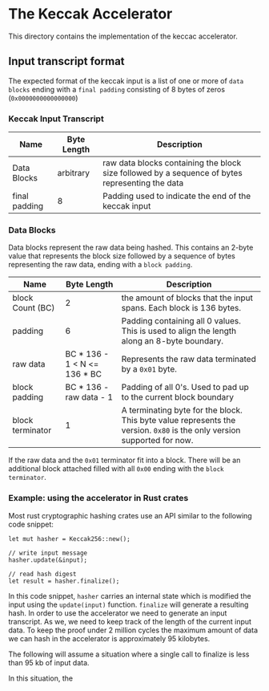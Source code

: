 # The Keccak Accelerator

This directory contains the implementation of the keccac accelerator.

## Input transcript format

The expected format of the keccak input is a list of one or more of `data blocks` ending with a `final padding` consisting of 8 bytes of zeros (`0x0000000000000000`)

### Keccak Input Transcript

| Name          | Byte Length | Description                                                                                     |
|---------------|-------------|-------------------------------------------------------------------------------------------------|
| Data Blocks   | arbitrary   | raw data blocks containing the block size followed by a sequence of bytes representing the data |
| final padding |           8 | Padding used to indicate the end of the keccak input                                            |

### Data Blocks
Data blocks represent the raw data being hashed. This contains an 2-byte value that represents the block size followed by a sequence of bytes representing the raw data, ending with a `block padding`.

| Name             | Byte Length                  | Description                                                                                                             |
|------------------|------------------------------|-------------------------------------------------------------------------------------------------------------------------|
| block Count (BC) |                            2 | the amount of blocks that the input spans. Each block is 136 bytes.                                                     |
| padding          |                            6 | Padding containing all 0 values. This is used to align the length along an 8-byte boundary.                             |
| raw data         | BC * 136 - 1 < N <= 136 * BC | Represents the raw data terminated by a `0x01` byte.                                                                    |
| block padding    |      BC * 136 - raw data - 1 | Padding of all 0's. Used to pad up to the current block boundary                                                        |
| block terminator |                            1 | A terminating byte for the block. This byte value represents the version. `0x80` is the only version supported for now. |

If the raw data and the `0x01` terminator fit into a block. There will be an additional block attached filled with all `0x00` ending with the `block terminator`.


### Example: using the accelerator in Rust crates

Most rust cryptographic hashing crates use an API similar to the following code snippet:
```
let mut hasher = Keccak256::new();

// write input message
hasher.update(&input);

// read hash digest
let result = hasher.finalize();
```

In this code snippet, `hasher` carries an internal state which is modified the input using the `update(input)` function. `finalize` will generate a resulting hash. In order to use the accelerator we need to generate an input transcript. As we, we need to keep track of the length of the current input data. To keep the proof under 2 million cycles the maximum amount of data we can hash in the accelerator is approximately 95 kilobytes.

The following will assume a situation where a single call to finalize is less than 95 kb of input data.

In this situation, the 